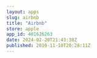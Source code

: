 ```yaml
---
layout: apps
slug: airbnb
title: "Airbnb"
store: apple
app_id: 401626263
date: 2024-02-28T21:43:38Z
published: 2010-11-10T20:28:11Z
---
```


